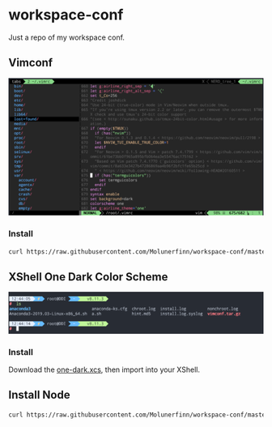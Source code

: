 # workspace-conf

Just a repo of my workspace conf.

## Vimconf

![20190418135258.png](https://raw.githubusercontent.com/Molunerfinn/test/master/20190418135258.png)

### Install

```bash
curl https://raw.githubusercontent.com/Molunerfinn/workspace-conf/master/vim-install.sh | sh
```

## XShell One Dark Color Scheme

![xshell-one-dark](https://raw.githubusercontent.com/Molunerfinn/test/master/xshell-one-dark)

### Install

Download the [one-dark.xcs](https://raw.githubusercontent.com/Molunerfinn/workspace-conf/master/one-dark.xcs), then import into your XShell.

## Install Node

```bash
curl https://raw.githubusercontent.com/Molunerfinn/workspace-conf/master/node-install.sh | sh
```